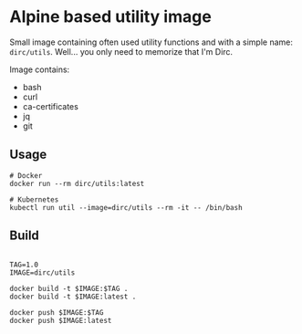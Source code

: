 
# Alpine based utility image

Small image containing often used utility functions and with a simple name: `dirc/utils`. Well... you only need to memorize that I'm Dirc.

Image contains:

- bash
- curl
- ca-certificates
- jq
- git

## Usage

```shell
# Docker
docker run --rm dirc/utils:latest

# Kubernetes
kubectl run util --image=dirc/utils --rm -it -- /bin/bash

```

## Build

```shell

TAG=1.0
IMAGE=dirc/utils

docker build -t $IMAGE:$TAG .
docker build -t $IMAGE:latest .

docker push $IMAGE:$TAG
docker push $IMAGE:latest

```
